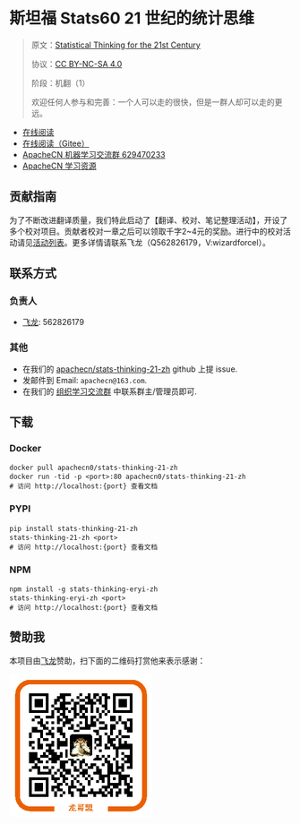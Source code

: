 # 斯坦福 Stats60 21 世纪的统计思维

> 原文：[Statistical Thinking for the 21st Century](https://statsthinking21.github.io/statsthinking21-core-site/)
> 
> 协议：[CC BY-NC-SA 4.0](http://creativecommons.org/licenses/by-nc-sa/4.0/)
> 
> 阶段：机翻（1）
> 
> 欢迎任何人参与和完善：一个人可以走的很快，但是一群人却可以走的更远。

* [在线阅读](http://stats21.apachecn.org)
* [在线阅读（Gitee）](https://apachecn.gitee.io/stats-thinking-21-zh/)
* [ApacheCN 机器学习交流群 629470233](http://shang.qq.com/wpa/qunwpa?idkey=30e5f1123a79867570f665aa3a483ca404b1c3f77737bc01ec520ed5f078ddef)
* [ApacheCN 学习资源](http://www.apachecn.org/)

## 贡献指南

为了不断改进翻译质量，我们特此启动了【翻译、校对、笔记整理活动】，开设了多个校对项目。贡献者校对一章之后可以领取千字2\~4元的奖励。进行中的校对活动请见[活动列表](https://home.apachecn.org/#/docs/activity/docs-activity)。更多详情请联系飞龙（Q562826179，V:wizardforcel）。

## 联系方式

### 负责人

* [飞龙](https://github.com/wizardforcel): 562826179

### 其他

*   在我们的 [apachecn/stats-thinking-21-zh](https://github.com/apachecn/stats-thinking-21-zh) github 上提 issue.
*   发邮件到 Email: `apachecn@163.com`.
*   在我们的 [组织学习交流群](http://www.apachecn.org/organization/348.html) 中联系群主/管理员即可.

## 下载

### Docker

```
docker pull apachecn0/stats-thinking-21-zh
docker run -tid -p <port>:80 apachecn0/stats-thinking-21-zh
# 访问 http://localhost:{port} 查看文档
```

### PYPI

```
pip install stats-thinking-21-zh
stats-thinking-21-zh <port>
# 访问 http://localhost:{port} 查看文档
```

### NPM

```
npm install -g stats-thinking-eryi-zh
stats-thinking-eryi-zh <port>
# 访问 http://localhost:{port} 查看文档
```

## 赞助我

本项目由[飞龙](https://github.com/wizardforcel)赞助，扫下面的二维码打赏他来表示感谢：

![](asset/flygon_qr_alipay.png)
